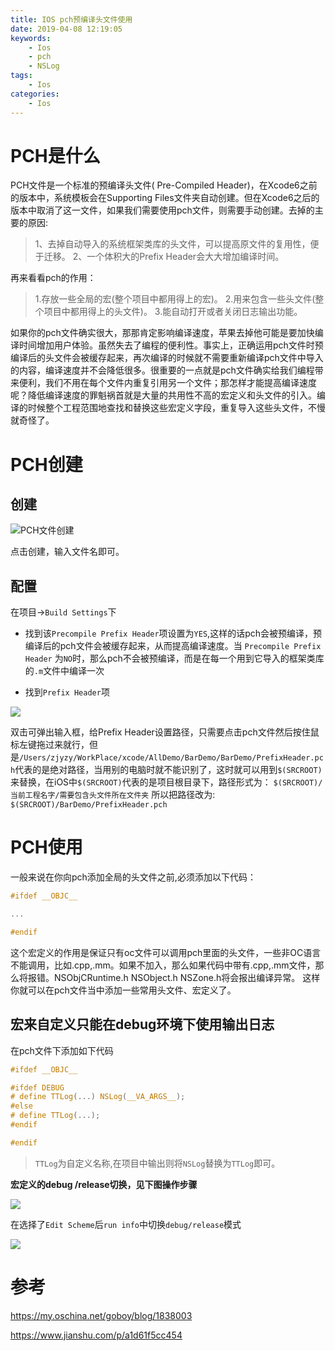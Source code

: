 ```yaml
---
title: IOS pch预编译头文件使用
date: 2019-04-08 12:19:05
keywords:
    - Ios
    - pch
    - NSLog
tags:
    - Ios
categories:
    - Ios
---
```


# PCH是什么

PCH文件是一个标准的预编译头文件( Pre-Compiled Header)，在Xcode6之前的版本中，系统模板会在Supporting Files文件夹自动创建。但在Xcode6之后的版本中取消了这一文件，如果我们需要使用pch文件，则需要手动创建。去掉的主要的原因:

<!-- more -->

>1、去掉自动导入的系统框架类库的头文件，可以提高原文件的复用性，便于迁移。
>2、一个体积大的Prefix Header会大大增加编译时间。

再来看看pch的作用：

>1.存放一些全局的宏(整个项目中都用得上的宏)。
>2.用来包含一些头文件(整个项目中都用得上的头文件)。
>3.能自动打开或者关闭日志输出功能。

如果你的pch文件确实很大，那那肯定影响编译速度，苹果去掉他可能是要加快编译时间增加用户体验。虽然失去了编程的便利性。事实上，正确运用pch文件时预编译后的头文件会被缓存起来，再次编译的时候就不需要重新编译pch文件中导入的内容，编译速度并不会降低很多。很重要的一点就是pch文件确实给我们编程带来便利，我们不用在每个文件内重复引用另一个文件；那怎样才能提高编译速度呢？降低编译速度的罪魁祸首就是大量的共用性不高的宏定义和头文件的引入。编译的时候整个工程范围地查找和替换这些宏定义字段，重复导入这些头文件，不慢就奇怪了。

# PCH创建

## 创建

![PCH文件创建](create_pch.png)

点击创建，输入文件名即可。

## 配置

在项目->`Build Settings`下

- 找到该`Precompile Prefix Header`项设置为`YES`,这样的话pch会被预编译，预编译后的pch文件会被缓存起来，从而提高编译速度。当 `Precompile Prefix Header` 为`NO`时，那么pch不会被预编译，而是在每一个用到它导入的框架类库的`.m`文件中编译一次

- 找到`Prefix Header`项

![](pch_config.png)

双击可弹出输入框，给Prefix Header设置路径，只需要点击pch文件然后按住鼠标左键拖过来就行，但是`/Users/zjyzy/WorkPlace/xcode/AllDemo/BarDemo/BarDemo/PrefixHeader.pch`代表的是绝对路径，当用别的电脑时就不能识别了，这时就可以用到`$(SRCROOT)`来替换，在iOS中`$(SRCROOT)`代表的是项目根目录下，路径形式为：
`$(SRCROOT)/当前工程名字/需要包含头文件所在文件夹`
所以把路径改为:
`$(SRCROOT)/BarDemo/PrefixHeader.pch`

# PCH使用

一般来说在你向pch添加全局的头文件之前,必须添加以下代码：

``` c
#ifdef __OBJC__

...

#endif
```

这个宏定义的作用是保证只有oc文件可以调用pch里面的头文件，一些非OC语言不能调用，比如.cpp,.mm。如果不加入，那么如果代码中带有.cpp,.mm文件，那么将报错。NSObjCRuntime.h  NSObject.h  NSZone.h将会报出编译异常。
这样你就可以在pch文件当中添加一些常用头文件、宏定义了。

## 宏来自定义只能在debug环境下使用输出日志

在pch文件下添加如下代码

``` c
#ifdef __OBJC__

#ifdef DEBUG
# define TTLog(...) NSLog(__VA_ARGS__);
#else
# define TTLog(...);
#endif

#endif
```

>`TTLog`为自定义名称,在项目中输出则将`NSLog`替换为`TTLog`即可。

**宏定义的debug /release切换，见下图操作步骤**

![](rd.png)

在选择了`Edit Scheme`后`run info`中切换`debug/release`模式

![](rd2.png)


# 参考

https://my.oschina.net/goboy/blog/1838003

https://www.jianshu.com/p/a1d61f5cc454

